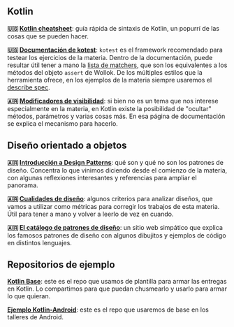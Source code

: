 ## Kotlin

**:us: [Kotlin cheatsheet](https://devhints.io/kotlin)**: guía rápida de sintaxis de Kotlin, un popurrí de las cosas que se pueden hacer.

**:us: [Documentación de kotest](https://kotest.io)**: `kotest` es el framework recomendado para testear los ejercicios de la materia. Dentro de la documentación, puede resultar útil tener a mano la [lista de matchers](https://kotest.io/docs/assertions/core-matchers.html), que son los equivalentes a los métodos del objeto `assert` de Wollok. De los múltiples estilos que la herramienta ofrece, en los ejemplos de la materia siempre usaremos el [describe spec](https://kotest.io/docs/framework/testing-styles.html#describe-spec).

**:argentina: [Modificadores de visibilidad](https://runebook.dev/es/docs/kotlin/docs/reference/visibility-modifiers)**: si bien no es un tema que nos interese especialmente en la materia, en Kotlin existe la posibilidad de "ocultar" métodos, parámetros y varias cosas más. En esa página de documentación se explica el mecanismo para hacerlo.

## Diseño orientado a objetos

**:argentina: [Introducción a Design Patterns](https://docs.google.com/document/d/1uXPhuAKXa4wzcIhriFfnI53aB311jOZtcKfTDuiKQ8Y/edit?usp=sharing)**: qué son y qué no son los patrones de diseño. Concentra lo que vinimos diciendo desde el comienzo de la materia, con algunas reflexiones interesantes y referencias para ampliar el panorama.

**:argentina: [Cualidades de diseño](https://docs.google.com/document/d/14HdvHvS33WqYb6Ak0BGa0IeCTbzeCRSDKs-1Ot-qLDw/edit?usp=sharing)**: algunos criterios para analizar diseños, que vamos a utilizar como métricas para corregir los trabajos de esta materia. Útil para tener a mano y volver a leerlo de vez en cuando.

**:argentina: [El catálogo de patrones de diseño](https://refactoring.guru/es/design-patterns/catalog)**: un sitio web simpático que explica los famosos patrones de diseño con algunos dibujitos y ejemplos de código en distintos lenguajes.

## Repositorios de ejemplo

**[Kotlin Base](https://github.com/obj2-unahur/kotlin-base)**: este es el repo que usamos de plantilla para armar las entregas en Kotlin. Lo compartimos para que puedan chusmearlo y usarlo para armar lo que quieran.

**[Ejemplo Kotlin-Android](https://github.com/obj2-unahur/android-proyecto-ejemplo)**: este es el repo que usaremos de base en los talleres de Android.

